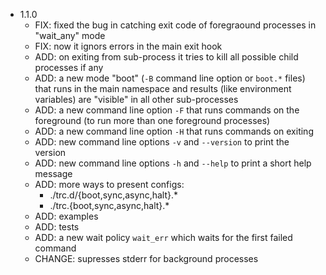 * 1.1.0
    * FIX: fixed the bug in catching exit code of foregraound processes in "wait_any" mode
    * FIX: now it ignors errors in the main exit hook
    * ADD: on exiting from sub-process it tries to kill all possible child processes if any
    * ADD: a new mode "boot" (`-B` command line option or `boot.*` files) that runs in the main namespace and results (like environment variables) are "visible" in all other sub-processes
    * ADD: a new command line option `-F` that runs commands on the foreground (to run more than one foreground processes)
    * ADD: a new command line option `-H` that runs commands on exiting
    * ADD: new command line options `-v` and `--version` to print the version
    * ADD: new command line options `-h` and `--help` to print a short help message
    * ADD: more ways to present configs: 
        * ./trc.d/{boot,sync,async,halt}.*
        * ./trc.{boot,sync,async,halt}.*
    * ADD: examples
    * ADD: tests
    * ADD: a new wait policy `wait_err` which waits for the first failed command
    * CHANGE: supresses stderr for background processes

